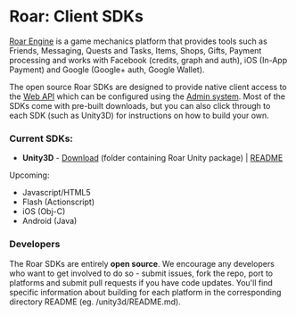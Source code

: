 # Roar: Client SDKs

[Roar Engine](http://roarengine.com) is a game mechanics platform that provides tools such as Friends, Messaging,
Quests and Tasks, Items, Shops, Gifts, Payment processing and works with Facebook (credits, graph and auth), iOS (In-App Payment)
and Google (Google+ auth, Google Wallet).  

The open source Roar SDKs are designed to provide native client access to the [Web API](http://roarengine.com/webapi/)
which can be configured using the [Admin system](http://admin.roar.io). Most of the SDKs come with pre-built downloads,
but you can also click through to each SDK (such as Unity3D) for instructions on how to build your own.

### Current SDKs: 

- **Unity3D** - [Download](https://github.com/downloads/roarengine/sdks/) (folder containing Roar Unity package) | [README](https://github.com/roarengine/sdks/blob/master/unity/README.md)

Upcoming:

- Javascript/HTML5
- Flash (Actionscript)
- iOS (Obj-C)
- Android (Java)


### Developers

The Roar SDKs are entirely **open source**. We encourage any developers who want to get involved to do so - 
submit issues, fork the repo, 
port to platforms and submit pull requests if you have code updates. You'll find specific information
about building for each platform in the corresponding directory README (eg. /unity3d/README.md).